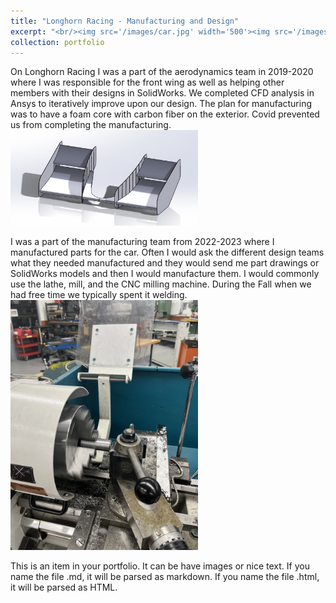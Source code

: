 ```yaml
---
title: "Longhorn Racing - Manufacturing and Design"
excerpt: "<br/><img src='/images/car.jpg' width='500'><img src='/images/combustionCarFrame.jpg' width='500'>"
collection: portfolio
---
```


On Longhorn Racing I was a part of the aerodynamics team in 2019-2020 where I was responsible for the front wing as well as helping other members with their designs in SolidWorks. We completed CFD analysis in Ansys to iteratively improve upon our design. The plan for manufacturing was to have a foam core with carbon fiber on the exterior. Covid prevented us from completing the manufacturing.
<br/><img src='/images/frontwing.jpg' width='300'>

I was a part of the manufacturing team from 2022-2023 where I manufactured parts for the car. Often I would ask the different design teams what they needed manufactured and they would send me part drawings or SolidWorks models and then I would manufacture them. I would commonly use the lathe, mill, and the CNC milling machine. During the Fall when we had free time we typically spent it welding.
<br/><img src='/images/lathe.jpg' width='300'>

This is an item in your portfolio. It can be have images or nice text. If you name the file .md, it will be parsed as markdown. If you name the file .html, it will be parsed as HTML. 
